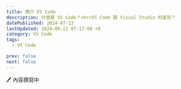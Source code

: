```yaml
---
title: 簡介 VS Code
description: 什麼是 VS Code？<br>VS Code 跟 Visual Studio 的差別？
datePublished: 2024-07-13
lastUpdated: 2024-09-22 07:17:00 +8
category: VS Code
tags:
  - VS Code

prev: false
next: false
---
```


🖊️ 內容撰寫中
